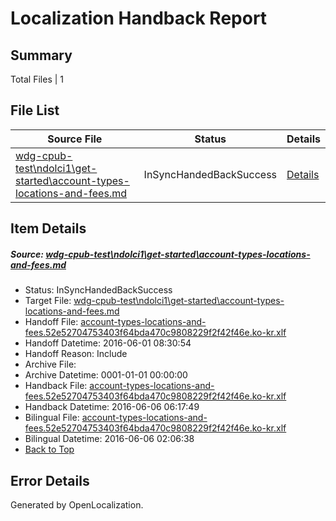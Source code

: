 # <a name='report-top'></a> Localization Handback Report

## Summary
 Total Files | 1

## File List
 Source File | Status | Details 
 ----------- | ------ | ------- 
 [wdg-cpub-test\ndolci1\get-started\account-types-locations-and-fees.md](https://github.com/OpenLocalizationOrg/wdg-cpub-test/blob/283f3e5bb612dfa08de58e1a9a3ca293a038044f/wdg-cpub-test/ndolci1/get-started/account-types-locations-and-fees.md) | InSyncHandedBackSuccess | [Details](#d0712383af8e62261a0adf84be3a2af8e5941e64502)

## Item Details
##### <a name='d0712383af8e62261a0adf84be3a2af8e5941e64502'></a> Source: [wdg-cpub-test\ndolci1\get-started\account-types-locations-and-fees.md](https://github.com/OpenLocalizationOrg/wdg-cpub-test/blob/283f3e5bb612dfa08de58e1a9a3ca293a038044f/wdg-cpub-test/ndolci1/get-started/account-types-locations-and-fees.md)
* Status: InSyncHandedBackSuccess
* Target File: [wdg-cpub-test\ndolci1\get-started\account-types-locations-and-fees.md](https://github.com/OpenLocalizationOrg/wdg-cpub-test.ko-kr/blob/ba59733e5a992cfd9c080d4494aab75fa15c1920/wdg-cpub-test/ndolci1/get-started/account-types-locations-and-fees.md)
* Handoff File: [account-types-locations-and-fees.52e52704753403f64bda470c9808229f2f42f46e.ko-kr.xlf](https://github.com/OpenLocalizationOrg/olhandoff/blob/6b3bcf4181f20e2abe07639a79fba961560e0a1a/ol-handoff/OpenLocalizationOrg/wdg-cpub-test.ko-kr/master/account-types-locations-and-fees.52e52704753403f64bda470c9808229f2f42f46e.ko-kr.xlf)
* Handoff Datetime: 2016-06-01 08:30:54
* Handoff Reason: Include
* Archive File: 
* Archive Datetime: 0001-01-01 00:00:00
* Handback File: [account-types-locations-and-fees.52e52704753403f64bda470c9808229f2f42f46e.ko-kr.xlf](https://github.com/OpenLocalizationOrg/olhandback/blob/5e3c39337ab721f1da7ca389eb75684c78a892f6/ol-handback/OpenLocalizationOrg/wdg-cpub-test.ko-kr/master/account-types-locations-and-fees.52e52704753403f64bda470c9808229f2f42f46e.ko-kr.xlf)
* Handback Datetime: 2016-06-06 06:17:49
* Bilingual File: [account-types-locations-and-fees.52e52704753403f64bda470c9808229f2f42f46e.ko-kr.xlf](https://github.com/OpenLocalizationOrg/olhandback/blob/7d33b9dabb08c2d6ab865274a23ebced96abecde/ol-handback/OpenLocalizationOrg/wdg-cpub-test.ko-kr/master/account-types-locations-and-fees.52e52704753403f64bda470c9808229f2f42f46e.ko-kr.xlf)
* Bilingual Datetime: 2016-06-06 02:06:38
* [Back to Top](#report-top)


## Error Details

Generated by OpenLocalization.
